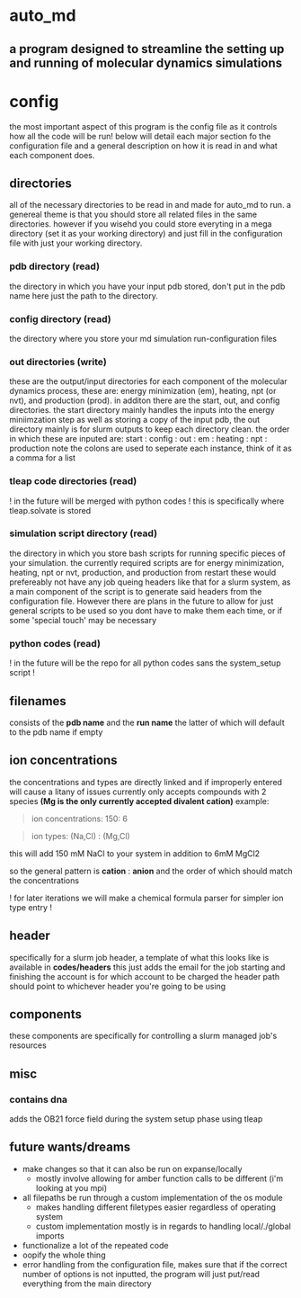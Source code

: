 # auto_md
## a program designed to streamline the setting up and running of molecular dynamics simulations

# config
the most important aspect of this program is the config file as it controls how all the code 
will be run! below will detail each major section fo the configuration file and a general description on how
it is read in and what each component does.

## directories
all of the necessary directories to be read in and made for auto_md to run. a genereal theme
is that you should store all related files in the same directories. however if you wisehd
you could store everyting in a mega directory (set it as your working directory)
and just fill in the configuration file with just your working directory.

### pdb directory (read)
the directory in which you have your input pdb stored, don't put in the pdb name here just the 
path to the directory.

### config directory (read)
the directory where you store your md simulation run-configuration files

### out directories (write)
these are the output/input directories for each component of the molecular dynamics process,
these are: energy minimization (em), heating, npt (or nvt), and production (prod). in additon 
there are the start, out, and config directories. the start directory mainly handles the inputs into the energy 
miniimzation step as well as storing a copy of the input pdb, the out directory mainly is for slurm outputs to
keep each directory clean. the order in which these are inputed are:
start : config : out : em : heating : npt : production
note the colons are used to seperate each instance, think of it as a comma for a list

### tleap code directories (read)
! in the future will be merged with python codes !
this is specifically where tleap.solvate is stored

### simulation script directory (read)
the directory in which you store bash scripts for running specific pieces of your simulation.
the currently required scripts are for energy minimization, heating, npt or nvt, production, and production from restart
these would prefereably not have any job queing headers like that for a slurm system, as a main component of the script 
is to generate said headers from the configuration file. However there are plans in the future to allow for 
just general scripts to be used so you dont have to make them each time, or if some 'special touch' may be necessary

### python codes (read)
! in the future will be the repo for all python codes sans the system_setup script !

## filenames
consists of the **pdb name** and the **run name** the latter of which will default to the pdb name if empty

## ion concentrations
the concentrations and types are directly linked and if improperly entered will cause a litany of issues
currently only accepts compounds with 2 species **(Mg is the only currently accepted divalent cation)**
example:
> ion concentrations: 150: 6

> ion types: (Na,Cl) : (Mg,Cl)

this will add 150 mM NaCl to your system in addition to 6mM MgCl2

so the general pattern is **cation** : **anion** and the order of which should match the concentrations

! for later iterations we will make a chemical formula parser for simpler ion type entry !

## header 
specifically for a slurm job header, a template of what this looks like is available in **codes/headers**
this just adds the email for the job starting and finishing
the account is for which account to be charged
the header path should point to whichever header you're going to be using

## components
these components are specifically for controlling a slurm managed job's resources

## misc

### contains dna 
adds the OB21 force field during the system setup phase using tleap

## future wants/dreams
- make changes so that it can also be run on expanse/locally
    - mostly involve allowing for amber function calls to be different (i'm looking at you mpi)
- all filepaths be run through a custom implementation of the os module
    - makes handling different filetypes easier regardless of operating system
    - custom implementation mostly is in regards to handling local/./global imports
- functionalize a lot of the repeated code
- oopify the whole thing
- error handling from the configuration file, makes sure that if the correct number
of options is not inputted, the program will just put/read everything from the main directory